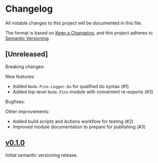 # Changelog
All notable changes to this project will be documented in this file.

The format is based on [Keep a Changelog](https://keepachangelog.com/en/1.0.0/), and this project adheres to [Semantic Versioning](https://semver.org/spec/v2.0.0.html).

## [Unreleased]
Breaking changes:

New features:
* Added `Node.Pino.Logger.Do` for qualified do syntax (#1)
* Added top-level `Node.Pino` module with convenient re-exports (#3)

Bugfixes:

Other improvements:
* Added build scripts and Actions workflow for testing (#2)
* Improved module documentation to prepare for publishing (#3)

## [v0.1.0](https://github.com/PureFunctor/purescript-pino/releases/tag/v0.1.0)
Initial semantic versioning release.
